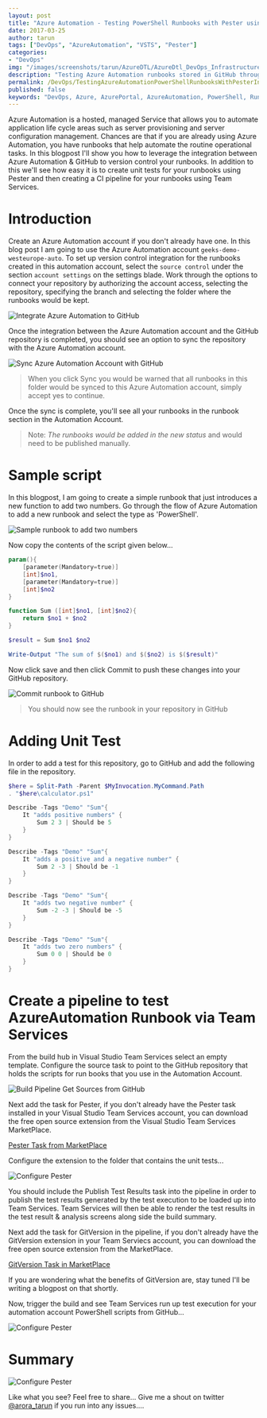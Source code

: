 ```yaml
---
layout: post
title: "Azure Automation - Testing PowerShell Runbooks with Pester using Team Services"
date: 2017-03-25
author: tarun
tags: ["DevOps", "AzureAutomation", "VSTS", "Pester"]
categories:
- "DevOps"
img: "/images/screenshots/tarun/AzureDTL/AzureDtl_DevOps_InfrastructureIsCode.png"
description: "Testing Azure Automation runbooks stored in GitHub through Pester in VSTS"
permalink: /DevOps/TestingAzureAutomationPowerShellRunbooksWithPesterInTeamServices
published: false
keywords: "DevOps, Azure, AzurePortal, AzureAutomation, PowerShell, Runbooks, Pester, Team Services, TFS, VSTS, Infrastructure As Code"
---
```

Azure Automation is a hosted, managed Service that allows you to automate application life cycle areas such as server provisioning and server configuration management. Chances are that if you are already using Azure Automation, you have runbooks that help automate the routine operational tasks. In this blogpost I'll show you how to leverage the integration between Azure Automation & GitHub to version control your runbooks. In addition to this we'll see how easy it is to create unit tests for your runbooks using Pester and then creating a CI pipeline for your runbooks using Team Services. 

# Introduction 
Create an Azure Automation account if you don't already have one. In this blog post I am going to use the Azure Automation account `geeks-demo-westeurope-auto`. To set up version control integration for the runbooks created in this automation account, select the `source control` under the section `account settings` on the settings blade. Work through the options to connect your repository by authorizing the account access, selecting the repository, specifying the branch and selecting the folder where the runbooks would be kept. 

![Integrate Azure Automation to GitHub](/images/screenshots/tarun/AzureAutomation/IntgerateAzureAutomationToGitHub.PNG)
 
Once the integration between the Azure Automation account and the GitHub repository is completed, you should see an option to sync the repository with the Azure Automation account. 

![Sync Azure Automation Account with GitHub](/images/screenshots/tarun/AzureAutomation/SyncGitHubRepoWithAzureAutomationAccount.PNG)

> When you click Sync you would be warned that all runbooks in this folder would be synced to this Azure Automation account, simply accept yes to continue. 

Once the sync is complete, you'll see all your runbooks in the runbook section in the Automation Account. 

> Note: *The runbooks would be added in the new status* and would need to be published manually. 

# Sample script
In this blogpost, I am going to create a simple runbook that just introduces a new function to add two numbers. Go through the flow of Azure Automation to add a new runbook and select the type as 'PowerShell'.  

![Sample runbook to add two numbers](/images/screenshots/tarun/AzureAutomation/AddTwoNumbersRunbook.PNG)

Now copy the contents of the script given below...

``` powershell 
param(){
    [parameter(Mandatory=true)]
    [int]$no1,
    [parameter(Mandatory=true)]
    [int]$no2
}

function Sum ([int]$no1, [int]$no2){
	return $no1 + $no2
}

$result = Sum $no1 $no2

Write-Output "The sum of $($no1) and $($no2) is $($result)"
```

Now click save and then click Commit to push these changes into your GitHub repository.

![Commit runbook to GitHub](/images/screenshots/tarun/AzureAutomation/CommitRunbookToGitHubByClickingCheckIn.PNG)

> You should now see the runbook in your repository in GitHub

# Adding Unit Test
In order to add a test for this repository, go to GitHub and add the following file in the repository. 

``` PowerShell
$here = Split-Path -Parent $MyInvocation.MyCommand.Path
. "$here\calculator.ps1"

Describe -Tags "Demo" "Sum"{
	It "adds positive numbers" {
		Sum 2 3 | Should be 5
	}
}

Describe -Tags "Demo" "Sum"{
	It "adds a positive and a negative number" {
		Sum 2 -3 | Should be -1
	}
}

Describe -Tags "Demo" "Sum"{
	It "adds two negative number" {
		Sum -2 -3 | Should be -5
	}
}

Describe -Tags "Demo" "Sum"{
	It "adds two zero numbers" {
		Sum 0 0 | Should be 0
	}
}
```

# Create a pipeline to test AzureAutomation Runbook via Team Services 

From the build hub in Visual Studio Team Services select an empty template. Configure the source task to point to the GitHub repository that holds the scripts for run books that you use in the Automation Account. 

![Build Pipeline Get Sources from GitHub](/images/screenshots/tarun/AzureAutomation/BuildPipelineGetSources.png)

Next add the task for Pester, if you don't already have the Pester task installed in your Visual Studio Team Services account, you can download the free open source extension from the Visual Studio Team Services MarketPlace.

[Pester Task from MarketPlace](https://marketplace.visualstudio.com/items?itemName=richardfennellBM.BM-VSTS-PesterRunner-Task)

Configure the extension to the folder that contains the unit tests...  

![Configure Pester](/images/screenshots/tarun/AzureAutomation/BuildPipelinePesterTaskConfigurationExample.png)

You should include the Publish Test Results task into the pipeline in order to publish the test results generated by the test execution to be loaded up into Team Services. Team Services will then be able to render the test results in the test result & analysis screens along side the build summary. 

Next add the task for GitVersion in the pipeline, if you don't already have the GitVersion extension in your Team Serviecs account, you can download the free open source extension from the MarketPlace. 

[GitVersion Task in MarketPlace](https://marketplace.visualstudio.com/items?itemName=gittools.gitversion)

If you are wondering what the benefits of GitVersion are, stay tuned I'll be writing a blogpost on that shortly. 

Now, trigger the build and see Team Services run up test execution for your automation account PowerShell scripts from GitHub... 

![Configure Pester](/images/screenshots/tarun/AzureAutomation/BuildPipelineForPowerShellPesterUnitTestExecution.png)

# Summary 

![Configure Pester](/images/screenshots/tarun/AzureAutomation/BuildPipelinePesterTestExecutionResults.png)

Like what you see? Feel free to share... Give me a shout on twitter [@arora_tarun](twitter.com/arora_tarun) if you run into any issues.... 

 